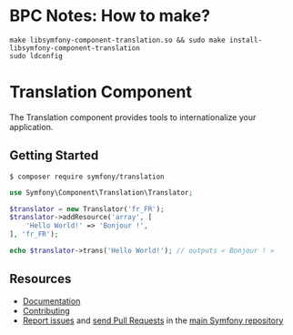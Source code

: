 # BPC Notes: How to make?

```shell
make libsymfony-component-translation.so && sudo make install-libsymfony-component-translation
sudo ldconfig
```

Translation Component
=====================

The Translation component provides tools to internationalize your application.

Getting Started
---------------

```
$ composer require symfony/translation
```

```php
use Symfony\Component\Translation\Translator;

$translator = new Translator('fr_FR');
$translator->addResource('array', [
    'Hello World!' => 'Bonjour !',
], 'fr_FR');

echo $translator->trans('Hello World!'); // outputs « Bonjour ! »
```

Resources
---------

  * [Documentation](https://symfony.com/doc/current/translation.html)
  * [Contributing](https://symfony.com/doc/current/contributing/index.html)
  * [Report issues](https://github.com/symfony/symfony/issues) and
    [send Pull Requests](https://github.com/symfony/symfony/pulls)
    in the [main Symfony repository](https://github.com/symfony/symfony)
